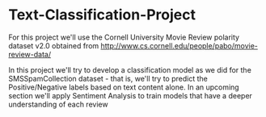 # Text-Classification-Project

For this project we'll use the Cornell University Movie Review polarity dataset v2.0 obtained from http://www.cs.cornell.edu/people/pabo/movie-review-data/

In this project we'll try to develop a classification model as we did for the SMSSpamCollection dataset - that is, we'll try to predict the Positive/Negative labels based on text content alone. In an upcoming section we'll apply Sentiment Analysis to train models that have a deeper understanding of each review

